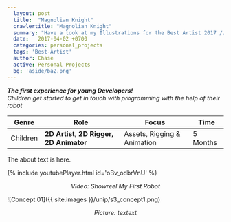 ```yaml
---
  layout: post
  title:  "Magnolian Knight"
  crawlertitle: "Magnolian Knight"
  summary: "Have a look at my Illustrations for the Best Artist 2017 // 2014 - 2015"
  date:   2017-04-02 +0700
  categories: personal_projects
  tags: 'Best-Artist'
  author: Chase
  active: Personal Projects
  bg: 'aside/ba2.png'
---
```


*__The first experience for young Developers!__ <br>
Children get started to get in touch with programming with the help of their robot*

Genre | Role | Focus | Time |
------------ | -------------| -------- |----|
Children | **2D Artist, 2D Rigger, 2D Animator** | Assets, Rigging & Animation | 5 Months |

The about text is here.


{% include youtubePlayer.html id='oBv_odbrVnU' %}
<p align="center"><i> Video: Showreel My First Robot </i></p> 


![Concept 01]({{ site.images }}/unip/s3_concept1.png)
<p align="center"><i>Picture: textext </i></p>








